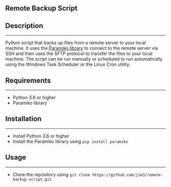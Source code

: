 ## Remote Backup Script

## Description

---

Python script that backs up files from a remote server to your local machine. It uses the
[Paramiko library](https://www.paramiko.org) to connect to the remote server via SSH and
then uses the SFTP protocol to transfer the files to your local machine. The script can be
run manually or scheduled to run automatically using the Windows Task Scheduler or the
Linux Cron utility.

## Requirements

---

-   Python 3.6 or higher
-   Paramiko library

## Installation

---

-   Install Python 3.6 or higher
-   Install the Paramiko library using `pip install paramiko`

## Usage

---

-   Clone the repository using `git clone https://github.com/jim3/remote-backup-script.git`
